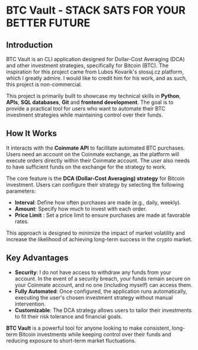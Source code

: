 # BTC Vault - STACK SATS FOR YOUR BETTER FUTURE

## Introduction
BTC Vault is an CLI application designed for Dollar-Cost Averaging (DCA) and other investment strategies, specifically for Bitcoin (BTC). The inspiration for this project came from Lubos Kovarik's stosuj.cz platform, which I greatly admire. I would like to credit him for his work, and as such, this project is non-commercial.

This project is primarily built to showcase my technical skills in **Python**, **APIs**, **SQL databases**, **Git** and **frontend development**. The goal is to provide a practical tool for users who want to automate their BTC investment strategies while maintaining control over their funds.

## How It Works
It interacts with the **Coinmate API** to facilitate automated BTC purchases. Users need an account on the Coinmate exchange, as the platform will execute orders directly within their Coinmate account. The user also needs to have sufficient funds on the exchange for the strategy to work.

The core feature is the **DCA (Dollar-Cost Averaging) strategy** for Bitcoin investment. Users can configure their strategy by selecting the following parameters:
- **Interval**: Define how often purchases are made (e.g., daily, weekly).
- **Amount**: Specify how much to invest with each order.
- **Price Limit** : Set a price limit to ensure purchases are made at favorable rates.

This approach is designed to minimize the impact of market volatility and increase the likelihood of achieving long-term success in the crypto market.

## Key Advantages
- **Security**: I do not have access to withdraw any funds from your account. In the event of a security breach, your funds remain secure on your Coinmate account, and no one (including myself) can access them.
- **Fully Automated**: Once configured, the application runs automatically, executing the user's chosen investment strategy without manual intervention.
- **Customizable**: The DCA strategy allows users to tailor their investments to fit their risk tolerance and financial goals.

**BTC Vault** is a powerful tool for anyone looking to make consistent, long-term Bitcoin investments while keeping control over their funds and reducing exposure to short-term market fluctuations.

